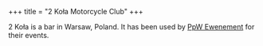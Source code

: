 +++
title = "2 Koła Motorcycle Club"
+++

2 Koła is a bar in Warsaw, Poland. It has been used by [PpW Ewenement](@/o/ppw.md) for their events.
